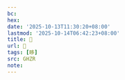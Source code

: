 ```yaml
---
bc:
hex:
date: '2025-10-13T11:30:20+08:00'
lastmod: '2025-10-14T06:42:23+08:00'
title: 󰥗
url: 󰥗
tags: [眵]
src: GHZR
note:
---
```

